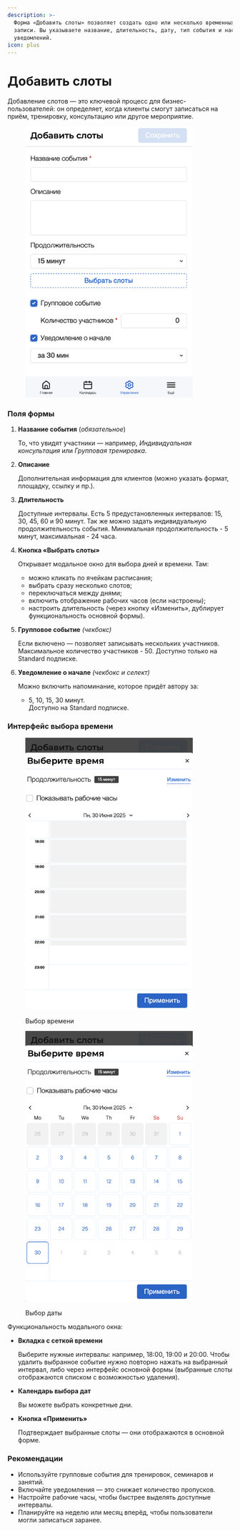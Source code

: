 ```yaml
---
description: >-
  Форма «Добавить слоты» позволяет создать одно или несколько временных окон для
  записи. Вы указываете название, длительность, дату, тип события и настройки
  уведомлений.
icon: plus
---
```


# Добавить слоты

Добавление слотов — это ключевой процесс для бизнес-пользователей: он определяет, когда клиенты смогут записаться на приём, тренировку, консультацию или другое мероприятие.

<figure><img src="../../../.gitbook/assets/management - add slots.png" alt="" width="375"><figcaption></figcaption></figure>

### Поля формы

1.  **Название события** (_обязательное_)

    То, что увидят участники — например, _Индивидуальная консультация_ или _Групповая тренировка_.
2.  **Описание**

    Дополнительная информация для клиентов (можно указать формат, площадку, ссылку и пр.).
3.  **Длительность**

    Доступные интервалы. Есть 5 предустановленных интервалов: 15, 30, 45, 60 и 90 минут. Так же можно задать индивидуальную продолжительность события. Минимальная продолжительность - 5 минут, максимальная - 24 часа.
4.  **Кнопка «Выбрать слоты»**

    Открывает модальное окно для выбора дней и времени. Там:

    * можно кликать по ячейкам расписания;
    * выбрать сразу несколько слотов;
    * переключаться между днями;
    * включить отображение рабочих часов (если настроены);
    * настроить длительность (через кнопку «Изменить», дублирует функциональность основной формы).
5.  **Групповое событие** _(чекбокс)_

    Если включено — позволяет записывать нескольких участников. Максимальное количество участников - 50. Доступно только на Standard подписке.
6.  **Уведомление о начале** _(чекбокс и селект)_

    Можно включить напоминание, которое придёт автору за:

    * 5, 10, 15, 30 минут.\
      Доступно на Standard подписке.

### Интерфейс выбора времени

<div><figure><img src="../../../.gitbook/assets/management - add slots - select time.png" alt="" width="375"><figcaption><p>Выбор времени</p></figcaption></figure> <figure><img src="../../../.gitbook/assets/management - add slots - select time - calendar.png" alt="" width="375"><figcaption><p>Выбор даты</p></figcaption></figure></div>

Функциональность модального окна:

*   **Вкладка с сеткой времени**

    Выберите нужные интервалы: например, 18:00, 19:00 и 20:00. Чтобы удалить выбранное событие нужно повторно нажать на выбранный интервал, либо через интерфейс основной формы (выбранные слоты отображаются списком с возможностью удаления).
*   **Календарь выбора дат**

    Вы можете выбрать конкретные дни.
*   **Кнопка «Применить»**

    Подтверждает выбранные слоты — они отображаются в основной форме.

### Рекомендации

* Используйте групповые события для тренировок, семинаров и занятий.
* Включайте уведомления — это снижает количество пропусков.
* Настройте рабочие часы, чтобы быстрее выделять доступные интервалы.
* Планируйте на неделю или месяц вперёд, чтобы пользователи могли записаться заранее.
